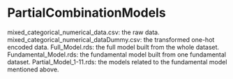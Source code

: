 # PartialCombinationModels
mixed_categorical_numerical_data.csv: the raw data.
mixed_categorical_numerical_dataDummy.csv: the transformed one-hot encoded data.
Full_Model.rds: the full model built from the whole dataset.
Fundamental_Model.rds: the fundamental model built from one fundamental dataset.
Partial_Model_1-11.rds: the models related to the fundamental model mentioned above.
